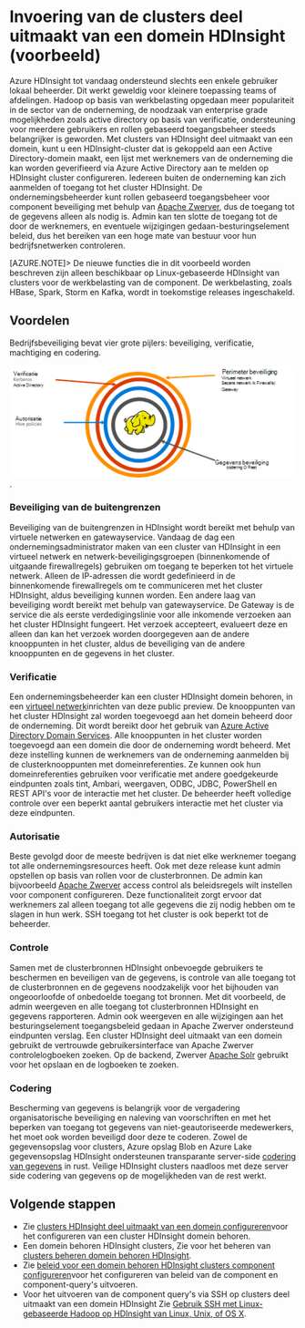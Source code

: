 <properties
    pageTitle="Secure HDInsight overzicht | Microsoft Azure"
    description="Meer informatie..."
    services="hdinsight"
    documentationCenter=""
    authors="saurinsh"
    manager="jhubbard"
    editor="cgronlun"
    tags="azure-portal"/>

<tags
    ms.service="hdinsight"
    ms.devlang="na"
    ms.topic="hero-article"
    ms.tgt_pltfrm="na"
    ms.workload="big-data"
    ms.date="10/24/2016"
    ms.author="saurinsh"/>

# <a name="introduce-domain-joined-hdinsight-clusters-preview"></a>Invoering van de clusters deel uitmaakt van een domein HDInsight (voorbeeld)

Azure HDInsight tot vandaag ondersteund slechts een enkele gebruiker lokaal beheerder. Dit werkt geweldig voor kleinere toepassing teams of afdelingen. Hadoop op basis van werkbelasting opgedaan meer populariteit in de sector van de onderneming, de noodzaak van enterprise grade mogelijkheden zoals active directory op basis van verificatie, ondersteuning voor meerdere gebruikers en rollen gebaseerd toegangsbeheer steeds belangrijker is geworden. Met clusters van HDInsight deel uitmaakt van een domein, kunt u een HDInsight-cluster dat is gekoppeld aan een Active Directory-domein maakt, een lijst met werknemers van de onderneming die kan worden geverifieerd via Azure Active Directory aan te melden op HDInsight cluster configureren. Iedereen buiten de onderneming kan zich aanmelden of toegang tot het cluster HDInsight. De ondernemingsbeheerder kunt rollen gebaseerd toegangsbeheer voor component beveiliging met behulp van [Apache Zwerver](http://hortonworks.com/apache/ranger/), dus de toegang tot de gegevens alleen als nodig is. Admin kan ten slotte de toegang tot de door de werknemers, en eventuele wijzigingen gedaan-besturingselement beleid, dus het bereiken van een hoge mate van bestuur voor hun bedrijfsnetwerken controleren.

[AZURE.NOTE]> De nieuwe functies die in dit voorbeeld worden beschreven zijn alleen beschikbaar op Linux-gebaseerde HDInsight van clusters voor de werkbelasting van de component. De werkbelasting, zoals HBase, Spark, Storm en Kafka, wordt in toekomstige releases ingeschakeld. 

## <a name="benefits"></a>Voordelen

Bedrijfsbeveiliging bevat vier grote pijlers: beveiliging, verificatie, machtiging en codering.

![Lid van domein-HDInsight clusters voordelen pijlers](./media/hdinsight-domain-joined-introduction/hdinsight-domain-joined-four-pillars.png).

### <a name="perimeter-security"></a>Beveiliging van de buitengrenzen

Beveiliging van de buitengrenzen in HDInsight wordt bereikt met behulp van virtuele netwerken en gatewayservice. Vandaag de dag een ondernemingsadministrator maken van een cluster van HDInsight in een virtueel netwerk en netwerk-beveiligingsgroepen (binnenkomende of uitgaande firewallregels) gebruiken om toegang te beperken tot het virtuele netwerk. Alleen de IP-adressen die wordt gedefinieerd in de binnenkomende firewallregels om te communiceren met het cluster HDInsight, aldus beveiliging kunnen worden. Een andere laag van beveiliging wordt bereikt met behulp van gatewayservice. De Gateway is de service die als eerste verdedigingslinie voor alle inkomende verzoeken aan het cluster HDInsight fungeert. Het verzoek accepteert, evalueert deze en alleen dan kan het verzoek worden doorgegeven aan de andere knooppunten in het cluster, aldus de beveiliging van de andere knooppunten en de gegevens in het cluster.

### <a name="authentication"></a>Verificatie

Een ondernemingsbeheerder kan een cluster HDInsight domein behoren, in een [virtueel netwerk](https://azure.microsoft.com/services/virtual-network/)inrichten van deze public preview. De knooppunten van het cluster HDInsight zal worden toegevoegd aan het domein beheerd door de onderneming. Dit wordt bereikt door het gebruik van [Azure Active Directory Domain Services](https://technet.microsoft.com/library/cc770946.aspx). Alle knooppunten in het cluster worden toegevoegd aan een domein die door de onderneming wordt beheerd. Met deze instelling kunnen de werknemers van de onderneming aanmelden bij de clusterknooppunten met domeinreferenties. Ze kunnen ook hun domeinreferenties gebruiken voor verificatie met andere goedgekeurde eindpunten zoals tint, Ambari, weergaven, ODBC, JDBC, PowerShell en REST API's voor de interactie met het cluster. De beheerder heeft volledige controle over een beperkt aantal gebruikers interactie met het cluster via deze eindpunten.

### <a name="authorization"></a>Autorisatie

Beste gevolgd door de meeste bedrijven is dat niet elke werknemer toegang tot alle ondernemingsresources heeft. Ook met deze release kunt admin opstellen op basis van rollen voor de clusterbronnen. De admin kan bijvoorbeeld [Apache Zwerver](http://hortonworks.com/apache/ranger/) access control als beleidsregels wilt instellen voor component configureren. Deze functionaliteit zorgt ervoor dat werknemers zal alleen toegang tot alle gegevens die zij nodig hebben om te slagen in hun werk. SSH toegang tot het cluster is ook beperkt tot de beheerder.


### <a name="auditing"></a>Controle

Samen met de clusterbronnen HDInsight onbevoegde gebruikers te beschermen en beveiligen van de gegevens, is controle van alle toegang tot de clusterbronnen en de gegevens noodzakelijk voor het bijhouden van ongeoorloofde of onbedoelde toegang tot bronnen. Met dit voorbeeld, de admin weergeven en alle toegang tot clusterbronnen HDInsight en gegevens rapporteren. Admin ook weergeven en alle wijzigingen aan het besturingselement toegangsbeleid gedaan in Apache Zwerver ondersteund eindpunten verslag. Een cluster HDInsight deel uitmaakt van een domein gebruikt de vertrouwde gebruikersinterface van Apache Zwerver controlelogboeken zoeken. Op de backend, Zwerver [Apache Solr]( http://hortonworks.com/apache/solr/) gebruikt voor het opslaan en de logboeken te zoeken.

### <a name="encryption"></a>Codering

Bescherming van gegevens is belangrijk voor de vergadering organisatorische beveiliging en naleving van voorschriften en met het beperken van toegang tot gegevens van niet-geautoriseerde medewerkers, het moet ook worden beveiligd door deze te coderen. Zowel de gegevensopslag voor clusters, Azure opslag Blob en Azure Lake gegevensopslag HDInsight ondersteunen transparante server-side [codering van gegevens](../storage/storage-service-encryption.md) in rust. Veilige HDInsight clusters naadloos met deze server side codering van gegevens op de mogelijkheden van de rest werkt.

## <a name="next-steps"></a>Volgende stappen

- Zie [clusters HDInsight deel uitmaakt van een domein configureren](hdinsight-domain-joined-configure.md)voor het configureren van een cluster HDInsight domein behoren.
- Een domein behoren HDInsight clusters, Zie voor het beheren van [clusters beheren domein behoren HDInsight](hdinsight-domain-joined-manage.md).
- Zie [beleid voor een domein behoren HDInsight clusters component configureren](hdinsight-domain-joined-run-hive.md)voor het configureren van beleid van de component en component-query's uitvoeren.
- Voor het uitvoeren van de component query's via SSH op clusters deel uitmaakt van een domein HDInsight Zie [Gebruik SSH met Linux-gebaseerde Hadoop op HDInsight van Linux, Unix, of OS X](hdinsight-hadoop-linux-use-ssh-unix.md#connect-to-a-domain-joined-hdinsight-cluster).